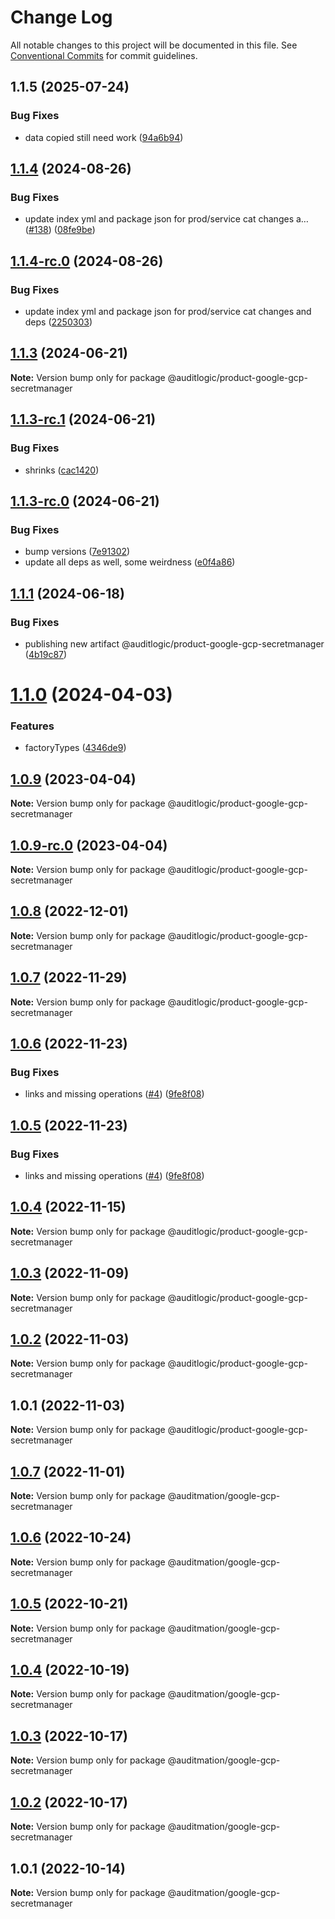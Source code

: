 # Change Log

All notable changes to this project will be documented in this file.
See [Conventional Commits](https://conventionalcommits.org) for commit guidelines.

## 1.1.5 (2025-07-24)


### Bug Fixes

* data copied still need work ([94a6b94](https://github.com/zerobias-org/product/commit/94a6b942fb0516367548599d739529536132755a))





## [1.1.4](https://github.com/auditlogic/product/compare/@auditlogic/product-google-gcp-secretmanager@1.1.3...@auditlogic/product-google-gcp-secretmanager@1.1.4) (2024-08-26)


### Bug Fixes

* update index yml and package json for prod/service cat changes a… ([#138](https://github.com/auditlogic/product/issues/138)) ([08fe9be](https://github.com/auditlogic/product/commit/08fe9beb1c8457462a19bc69caa02e6212d97e1a))





## [1.1.4-rc.0](https://github.com/auditlogic/product/compare/@auditlogic/product-google-gcp-secretmanager@1.1.3...@auditlogic/product-google-gcp-secretmanager@1.1.4-rc.0) (2024-08-26)


### Bug Fixes

* update index yml and package json for prod/service cat changes and deps ([2250303](https://github.com/auditlogic/product/commit/225030363a363608240135b7ebed386b28f01e4b))





## [1.1.3](https://github.com/auditlogic/product/compare/@auditlogic/product-google-gcp-secretmanager@1.1.3-rc.1...@auditlogic/product-google-gcp-secretmanager@1.1.3) (2024-06-21)

**Note:** Version bump only for package @auditlogic/product-google-gcp-secretmanager





## [1.1.3-rc.1](https://github.com/auditlogic/product/compare/@auditlogic/product-google-gcp-secretmanager@1.1.3-rc.0...@auditlogic/product-google-gcp-secretmanager@1.1.3-rc.1) (2024-06-21)


### Bug Fixes

* shrinks ([cac1420](https://github.com/auditlogic/product/commit/cac14200fefcd8183ab69fe89a47bd3f70f563e9))





## [1.1.3-rc.0](https://github.com/auditlogic/product/compare/@auditlogic/product-google-gcp-secretmanager@1.1.1...@auditlogic/product-google-gcp-secretmanager@1.1.3-rc.0) (2024-06-21)


### Bug Fixes

* bump versions ([7e91302](https://github.com/auditlogic/product/commit/7e913023b8b312150ed7762c32fbbe616be71de5))
* update all deps as well, some weirdness ([e0f4a86](https://github.com/auditlogic/product/commit/e0f4a864714e2d3de6bbf3da014d5312fe53be2f))





## [1.1.1](https://github.com/auditlogic/product/compare/@auditlogic/product-google-gcp-secretmanager@1.1.0...@auditlogic/product-google-gcp-secretmanager@1.1.1) (2024-06-18)


### Bug Fixes

* publishing new artifact @auditlogic/product-google-gcp-secretmanager ([4b19c87](https://github.com/auditlogic/product/commit/4b19c87b8c485b5f43381854d99f5f84f322b1f2))





# [1.1.0](https://github.com/auditlogic/product/compare/@auditlogic/product-google-gcp-secretmanager@1.0.9...@auditlogic/product-google-gcp-secretmanager@1.1.0) (2024-04-03)


### Features

* factoryTypes ([4346de9](https://github.com/auditlogic/product/commit/4346de92693aee892fccf725338ffc7b80ab182b))





## [1.0.9](https://github.com/auditlogic/product/compare/@auditlogic/product-google-gcp-secretmanager@1.0.8...@auditlogic/product-google-gcp-secretmanager@1.0.9) (2023-04-04)

**Note:** Version bump only for package @auditlogic/product-google-gcp-secretmanager





## [1.0.9-rc.0](https://github.com/auditlogic/product/compare/@auditlogic/product-google-gcp-secretmanager@1.0.8...@auditlogic/product-google-gcp-secretmanager@1.0.9-rc.0) (2023-04-04)

**Note:** Version bump only for package @auditlogic/product-google-gcp-secretmanager





## [1.0.8](https://github.com/auditlogic/product/compare/@auditlogic/product-google-gcp-secretmanager@1.0.7...@auditlogic/product-google-gcp-secretmanager@1.0.8) (2022-12-01)

**Note:** Version bump only for package @auditlogic/product-google-gcp-secretmanager





## [1.0.7](https://github.com/auditlogic/product/compare/@auditlogic/product-google-gcp-secretmanager@1.0.6...@auditlogic/product-google-gcp-secretmanager@1.0.7) (2022-11-29)

**Note:** Version bump only for package @auditlogic/product-google-gcp-secretmanager





## [1.0.6](https://github.com/auditlogic/product/compare/@auditlogic/product-google-gcp-secretmanager@1.0.4...@auditlogic/product-google-gcp-secretmanager@1.0.6) (2022-11-23)


### Bug Fixes

* links and missing operations ([#4](https://github.com/auditlogic/product/issues/4)) ([9fe8f08](https://github.com/auditlogic/product/commit/9fe8f08fe7c57fdb79f991ac35bd6ac2e7dcad38))





## [1.0.5](https://github.com/auditlogic/product/compare/@auditlogic/product-google-gcp-secretmanager@1.0.4...@auditlogic/product-google-gcp-secretmanager@1.0.5) (2022-11-23)


### Bug Fixes

* links and missing operations ([#4](https://github.com/auditlogic/product/issues/4)) ([9fe8f08](https://github.com/auditlogic/product/commit/9fe8f08fe7c57fdb79f991ac35bd6ac2e7dcad38))





## [1.0.4](https://github.com/auditlogic/product/compare/@auditlogic/product-google-gcp-secretmanager@1.0.3...@auditlogic/product-google-gcp-secretmanager@1.0.4) (2022-11-15)

**Note:** Version bump only for package @auditlogic/product-google-gcp-secretmanager





## [1.0.3](https://github.com/auditlogic/product/compare/@auditlogic/product-google-gcp-secretmanager@1.0.2...@auditlogic/product-google-gcp-secretmanager@1.0.3) (2022-11-09)

**Note:** Version bump only for package @auditlogic/product-google-gcp-secretmanager





## [1.0.2](https://github.com/auditlogic/product/compare/@auditlogic/product-google-gcp-secretmanager@1.0.1...@auditlogic/product-google-gcp-secretmanager@1.0.2) (2022-11-03)

**Note:** Version bump only for package @auditlogic/product-google-gcp-secretmanager





## 1.0.1 (2022-11-03)

**Note:** Version bump only for package @auditlogic/product-google-gcp-secretmanager





## [1.0.7](https://github.com/auditmation/store-content/compare/@auditmation/google-gcp-secretmanager@1.0.6...@auditmation/google-gcp-secretmanager@1.0.7) (2022-11-01)

**Note:** Version bump only for package @auditmation/google-gcp-secretmanager





## [1.0.6](https://github.com/auditmation/store-content/compare/@auditmation/google-gcp-secretmanager@1.0.5...@auditmation/google-gcp-secretmanager@1.0.6) (2022-10-24)

**Note:** Version bump only for package @auditmation/google-gcp-secretmanager





## [1.0.5](https://github.com/auditmation/store-content/compare/@auditmation/google-gcp-secretmanager@1.0.4...@auditmation/google-gcp-secretmanager@1.0.5) (2022-10-21)

**Note:** Version bump only for package @auditmation/google-gcp-secretmanager





## [1.0.4](https://github.com/auditmation/store-content/compare/@auditmation/google-gcp-secretmanager@1.0.3...@auditmation/google-gcp-secretmanager@1.0.4) (2022-10-19)

**Note:** Version bump only for package @auditmation/google-gcp-secretmanager





## [1.0.3](https://github.com/auditmation/store-content/compare/@auditmation/google-gcp-secretmanager@1.0.2...@auditmation/google-gcp-secretmanager@1.0.3) (2022-10-17)

**Note:** Version bump only for package @auditmation/google-gcp-secretmanager





## [1.0.2](https://github.com/auditmation/store-content/compare/@auditmation/google-gcp-secretmanager@1.0.1...@auditmation/google-gcp-secretmanager@1.0.2) (2022-10-17)

**Note:** Version bump only for package @auditmation/google-gcp-secretmanager





## 1.0.1 (2022-10-14)

**Note:** Version bump only for package @auditmation/google-gcp-secretmanager
